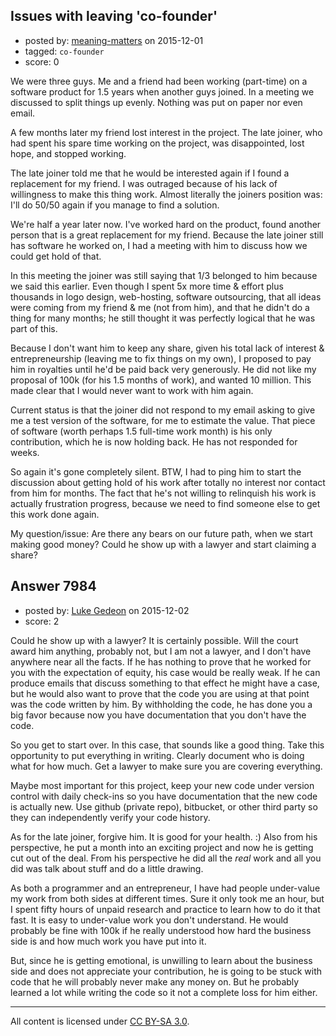 ## Issues with leaving 'co-founder'

- posted by: [meaning-matters](https://stackexchange.com/users/2234135/meaning-matters) on 2015-12-01
- tagged: `co-founder`
- score: 0

We were three guys.  Me and a friend had been working (part-time) on a software product for 1.5 years when another guys joined.  In a meeting we discussed to split things up evenly.  Nothing was put on paper nor even email.

A few months later my friend lost interest in the project.  The late joiner, who had spent his spare time working on the project, was disappointed, lost hope, and stopped working.

The late joiner told me that he would be interested again if I found a replacement for my friend.  I was outraged because of his lack of willingness to make this thing work.  Almost literally the joiners position was: I'll do 50/50 again if you manage to find a solution.

We're half a year later now.  I've worked hard on the product, found another person that is a great replacement for my friend.  Because the late joiner still has software he worked on, I had a meeting with him to discuss how we could get hold of that.

In this meeting the joiner was still saying that 1/3 belonged to him because we said this earlier.  Even though I spent 5x more time & effort plus thousands in logo design, web-hosting, software outsourcing, that all ideas were coming from my friend & me (not from him), and that he didn't do a thing for many months; he still thought it was perfectly logical that he was part of this.

Because I don't want him to keep any share, given his total lack of interest & entrepreneurship (leaving me to fix things on my own), I proposed to pay him in royalties until he'd be paid back very generously.  He did not like my proposal of 100k (for his 1.5 months of work), and wanted 10 million.  This made clear that I would never want to work with him again.

Current status is that the joiner did not respond to my email asking to give me a test version of the software, for me to estimate the value.  That piece of software (worth perhaps 1.5 full-time work month) is his only contribution, which he is now holding back.  He has not responded for weeks.

So again it's gone completely silent.  BTW, I had to ping him to start the discussion about getting hold of his work after totally no interest nor contact from him for months.  The fact that he's not willing to relinquish his work is actually frustration progress, because we need to find someone else to get this work done again.

My question/issue: Are there any bears on our future path, when we start making good money?  Could he show up with a lawyer and start claiming a share?


## Answer 7984

- posted by: [Luke Gedeon](https://stackexchange.com/users/1119600/luke-gedeon) on 2015-12-02
- score: 2

Could he show up with a lawyer? It is certainly possible. Will the court award him anything, probably not, but I am not a lawyer, and I don't have anywhere near all the facts. If he has nothing to prove that he worked for you with the expectation of equity, his case would be really weak. If he can produce emails that discuss something to that effect he might have a case, but he would also want to prove that the code you are using at that point was the code written by him. By withholding the code, he has done you a big favor because now you have documentation that you don't have the code.

So you get to start over. In this case, that sounds like a good thing. Take this opportunity to put everything in writing. Clearly document who is doing what for how much. Get a lawyer to make sure you are covering everything.

Maybe most important for this project, keep your new code under version control with daily check-ins so you have documentation that the new code is actually new. Use github (private repo), bitbucket, or other third party so they can independently verify your code history.

As for the late joiner, forgive him. It is good for your health. :) Also from his perspective, he put a month into an exciting project and now he is getting cut out of the deal. From his perspective he did all the _real_ work and all you did was talk about stuff and do a little drawing.

As both a programmer and an entrepreneur, I have had people under-value my work from both sides at different times. Sure it only took me an hour, but I spent fifty hours of unpaid research and practice to learn how to do it that fast. It is easy to under-value work you don't understand. He would probably be fine with 100k if he really understood how hard the business side is and how much work you have put into it.

But, since he is getting emotional, is unwilling to learn about the business side and does not appreciate your contribution, he is going to be stuck with code that he will probably never make any money on. But he probably learned a lot while writing the code so it not a complete loss for him either.



---

All content is licensed under [CC BY-SA 3.0](https://creativecommons.org/licenses/by-sa/3.0/).
